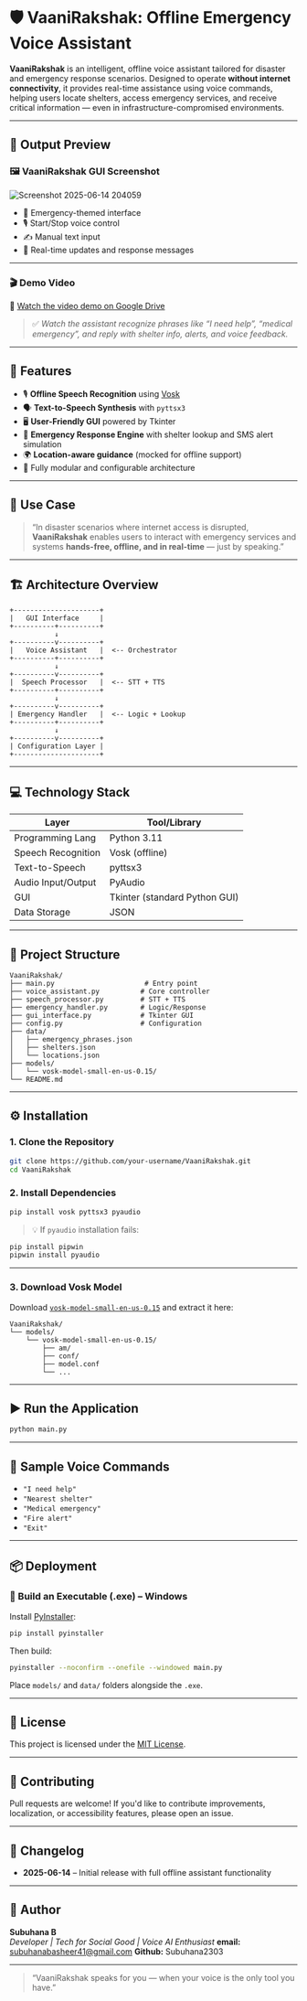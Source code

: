 # 🛡️ VaaniRakshak: Offline Emergency Voice Assistant

**VaaniRakshak** is an intelligent, offline voice assistant tailored for disaster and emergency response scenarios. Designed to operate **without internet connectivity**, it provides real-time assistance using voice commands, helping users locate shelters, access emergency services, and receive critical information — even in infrastructure-compromised environments.

---

## 📸 Output Preview

### 🖼️ VaaniRakshak GUI Screenshot

![Screenshot 2025-06-14 204059](https://github.com/user-attachments/assets/6b1cd43f-b0be-4c3b-8f9d-e7d399d8c4b6)


- 🔴 Emergency-themed interface
- 🎙️ Start/Stop voice control
- ✍️ Manual text input
- 🧭 Real-time updates and response messages

---

### 🎬 Demo Video

🔗 [Watch the video demo on Google Drive](https://drive.google.com/file/d/1_eOUWAw4IftcjcFsCsrCU14sKMkdXI07/view?usp=drive_link)

> ✅ *Watch the assistant recognize phrases like “I need help”, “medical emergency”, and reply with shelter info, alerts, and voice feedback.*

---

## 📌 Features

- 🎙️ **Offline Speech Recognition** using [Vosk](https://alphacephei.com/vosk/)
- 🗣️ **Text-to-Speech Synthesis** with `pyttsx3`
- 🖥️ **User-Friendly GUI** powered by Tkinter
- 📡 **Emergency Response Engine** with shelter lookup and SMS alert simulation
- 🌍 **Location-aware guidance** (mocked for offline support)
- 🔧 Fully modular and configurable architecture

---

## 🧠 Use Case

> “In disaster scenarios where internet access is disrupted, **VaaniRakshak** enables users to interact with emergency services and systems **hands-free, offline, and in real-time** — just by speaking.”

---

## 🏗️ Architecture Overview

```
+---------------------+
|   GUI Interface     |
+----------+----------+
           ↓
+----------v----------+
|   Voice Assistant   |  <-- Orchestrator
+----------+----------+
           ↓
+----------v----------+
|  Speech Processor   |  <-- STT + TTS
+----------+----------+
           ↓
+----------v----------+
| Emergency Handler   |  <-- Logic + Lookup
+----------+----------+
           ↓
+----------v----------+
| Configuration Layer |
+---------------------+
```

---

## 💻 Technology Stack

| Layer             | Tool/Library                  |
|------------------|-------------------------------|
| Programming Lang | Python 3.11                   |
| Speech Recognition | Vosk (offline)              |
| Text-to-Speech   | pyttsx3                       |
| Audio Input/Output| PyAudio                      |
| GUI              | Tkinter (standard Python GUI) |
| Data Storage     | JSON                          |

---

## 📂 Project Structure

```
VaaniRakshak/
├── main.py                      # Entry point
├── voice_assistant.py          # Core controller
├── speech_processor.py         # STT + TTS
├── emergency_handler.py        # Logic/Response
├── gui_interface.py            # Tkinter GUI
├── config.py                   # Configuration
├── data/
│   ├── emergency_phrases.json
│   ├── shelters.json
│   └── locations.json
├── models/
│   └── vosk-model-small-en-us-0.15/
└── README.md
```

---

## ⚙️ Installation

### 1. Clone the Repository

```bash
git clone https://github.com/your-username/VaaniRakshak.git
cd VaaniRakshak
```

### 2. Install Dependencies

```bash
pip install vosk pyttsx3 pyaudio
```

> 💡 If `pyaudio` installation fails:
```bash
pip install pipwin
pipwin install pyaudio
```

---

### 3. Download Vosk Model

Download [`vosk-model-small-en-us-0.15`](https://alphacephei.com/vosk/models) and extract it here:

```
VaaniRakshak/
└── models/
    └── vosk-model-small-en-us-0.15/
        ├── am/
        ├── conf/
        ├── model.conf
        └── ...
```

---

## ▶️ Run the Application

```bash
python main.py
```

---

## 🧪 Sample Voice Commands

- `"I need help"`
- `"Nearest shelter"`
- `"Medical emergency"`
- `"Fire alert"`
- `"Exit"`

---

## 📦 Deployment

### 📁 Build an Executable (.exe) – Windows

Install [PyInstaller](https://pyinstaller.org/):

```bash
pip install pyinstaller
```

Then build:

```bash
pyinstaller --noconfirm --onefile --windowed main.py
```

Place `models/` and `data/` folders alongside the `.exe`.

---

## 🧾 License

This project is licensed under the [MIT License](LICENSE).

---

## 🤝 Contributing

Pull requests are welcome! If you'd like to contribute improvements, localization, or accessibility features, please open an issue.

---

## 📅 Changelog

- **2025-06-14** – Initial release with full offline assistant functionality

---

## 👤 Author

**Subuhana B**  
*Developer | Tech for Social Good | Voice AI Enthusiast*
**email:** subuhanabasheer41@gmail.com
**Github:** Subuhana2303

---

> “VaaniRakshak speaks for you — when your voice is the only tool you have.”

